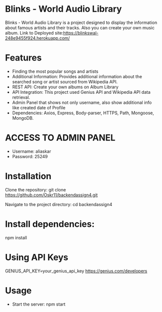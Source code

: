# Blinks - World Audio Library

Blinks - World Audio Library is a project designed to display the information about famous artists and their tracks. Also you can create your own music album.
Link to Deployed site:https://blinkswal-248e9455f924.herokuapp.com/

# Features
- Finding the most popular songs and artists
- Additional Information: Provides additional information about the searched song or artist sourced from Wikipedia API.
- REST API: Create your own albums on Album Library
- API Integration: This project used Genius API and Wikipedia API data retrieval.
- Admin Panel that shows not only username, also show additional info like created date of Profile
- Dependencies: Axios, Express, Body-parser, HTTPS, Path, Mongoose, MongoDB.

# ACCESS TO ADMIN PANEL
- Username: aliaskar
- Password: 25249

# Installation
Clone the repository:
git clone https://github.com/Oskr11/backendassign4.git

Navigate to the project directory:
cd backendassign4

# Install dependencies:

npm install
# Using API Keys
GENIUS_API_KEY=your_genius_api_key
https://genius.com/developers


# Usage
- Start the server: npm start
